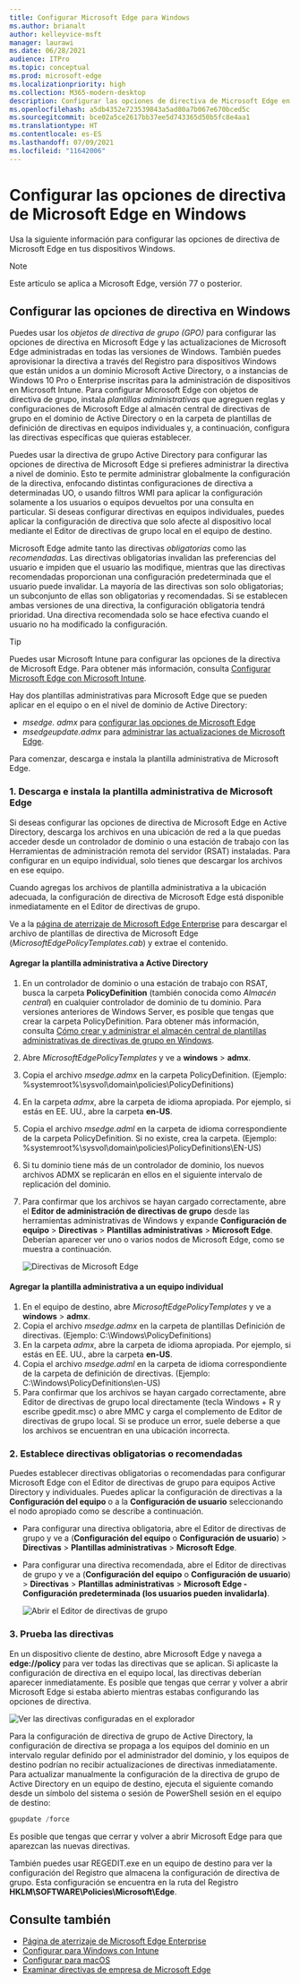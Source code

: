 ```yaml
---
title: Configurar Microsoft Edge para Windows
ms.author: brianalt
author: kelleyvice-msft
manager: laurawi
ms.date: 06/28/2021
audience: ITPro
ms.topic: conceptual
ms.prod: microsoft-edge
ms.localizationpriority: high
ms.collection: M365-modern-desktop
description: Configurar las opciones de directiva de Microsoft Edge en dispositivos Windows
ms.openlocfilehash: a5db4352e723539843a5ad80a7b067e670bced5c
ms.sourcegitcommit: bce02a5ce2617bb37ee5d743365d50b5fc8e4aa1
ms.translationtype: HT
ms.contentlocale: es-ES
ms.lasthandoff: 07/09/2021
ms.locfileid: "11642006"
---
```

# <a name="configure-microsoft-edge-policy-settings-on-windows"></a>Configurar las opciones de directiva de Microsoft Edge en Windows

Usa la siguiente información para configurar las opciones de directiva de Microsoft Edge en tus dispositivos Windows.

> [!NOTE]
> Este artículo se aplica a Microsoft Edge, versión 77 o posterior.

## <a name="configure-policy-settings-on-windows"></a>Configurar las opciones de directiva en Windows

Puedes usar los _objetos de directiva de grupo (GPO)_ para configurar las opciones de directiva en Microsoft Edge y las actualizaciones de Microsoft Edge administradas en todas las versiones de Windows. También puedes aprovisionar la directiva a través del Registro para dispositivos Windows que están unidos a un dominio Microsoft Active Directory, o a instancias de Windows 10 Pro o Enterprise inscritas para la administración de dispositivos en Microsoft Intune. Para configurar Microsoft Edge con objetos de directiva de grupo, instala _plantillas administrativas_ que agreguen reglas y configuraciones de Microsoft Edge al almacén central de directivas de grupo en el dominio de Active Directory o en la carpeta de plantillas de definición de directivas en equipos individuales y, a continuación, configura las directivas específicas que quieras establecer.

Puedes usar la directiva de grupo Active Directory para configurar las opciones de directiva de Microsoft Edge si prefieres administrar la directiva a nivel de dominio. Esto te permite administrar globalmente la configuración de la directiva, enfocando distintas configuraciones de directiva a determinadas UO, o usando filtros WMI para aplicar la configuración solamente a los usuarios o equipos devueltos por una consulta en particular. Si deseas configurar directivas en equipos individuales, puedes aplicar la configuración de directiva que solo afecte al dispositivo local mediante el Editor de directivas de grupo local en el equipo de destino.

Microsoft Edge admite tanto las directivas _obligatorias_ como las _recomendadas_. Las directivas obligatorias invalidan las preferencias del usuario e impiden que el usuario las modifique, mientras que las directivas recomendadas proporcionan una configuración predeterminada que el usuario puede invalidar. La mayoría de las directivas son solo obligatorias; un subconjunto de ellas son obligatorias y recomendadas. Si se establecen ambas versiones de una directiva, la configuración obligatoria tendrá prioridad. Una directiva recomendada solo se hace efectiva cuando el usuario no ha modificado la configuración.

>[!TIP]
> Puedes usar Microsoft Intune para configurar las opciones de la directiva de Microsoft Edge. Para obtener más información, consulta [Configurar Microsoft Edge con Microsoft Intune](configure-edge-with-intune.md).

Hay dos plantillas administrativas para Microsoft Edge que se pueden aplicar en el equipo o en el nivel de dominio de Active Directory:

- *msedge. admx* para [configurar las opciones de Microsoft Edge](microsoft-edge-policies.md)
- *msedgeupdate.admx* para [administrar las actualizaciones de Microsoft Edge](microsoft-edge-update-policies.md).

Para comenzar, descarga e instala la plantilla administrativa de Microsoft Edge.

### <a name="1-download-and-install-the-microsoft-edge-administrative-template"></a>1. Descarga e instala la plantilla administrativa de Microsoft Edge

Si deseas configurar las opciones de directiva de Microsoft Edge en Active Directory, descarga los archivos en una ubicación de red a la que puedas acceder desde un controlador de dominio o una estación de trabajo con las Herramientas de administración remota del servidor (RSAT) instaladas. Para configurar en un equipo individual, solo tienes que descargar los archivos en ese equipo.

Cuando agregas los archivos de plantilla administrativa a la ubicación adecuada, la configuración de directiva de Microsoft Edge está disponible inmediatamente en el Editor de directivas de grupo.

Ve a la [página de aterrizaje de Microsoft Edge Enterprise](https://aka.ms/EdgeEnterprise) para descargar el archivo de plantillas de directiva de Microsoft Edge (*MicrosoftEdgePolicyTemplates.cab*) y extrae el contenido.

#### <a name="add-the-administrative-template-to-active-directory"></a>Agregar la plantilla administrativa a Active Directory

1. En un controlador de dominio o una estación de trabajo con RSAT, busca la carpeta **PolicyDefinition** (también conocida como _Almacén central_) en cualquier controlador de dominio de tu dominio. Para versiones anteriores de Windows Server, es posible que tengas que crear la carpeta PolicyDefinition. Para obtener más información, consulta [Cómo crear y administrar el almacén central de plantillas administrativas de directivas de grupo en Windows](https://support.microsoft.com/help/3087759/how-to-create-and-manage-the-central-store-for-group-policy-administra).
2. Abre *MicrosoftEdgePolicyTemplates* y ve a **windows** > **admx**.
3. Copia el archivo *msedge.admx* en la carpeta PolicyDefinition. (Ejemplo: %systemroot%\sysvol\domain\policies\PolicyDefinitions)
4. En la carpeta *admx*, abre la carpeta de idioma apropiada. Por ejemplo, si estás en EE. UU., abre la carpeta **en-US**.
5. Copia el archivo *msedge.adml* en la carpeta de idioma correspondiente de la carpeta PolicyDefinition. Si no existe, crea la carpeta. (Ejemplo: %systemroot%\sysvol\domain\policies\PolicyDefinitions\EN-US)
6. Si tu dominio tiene más de un controlador de dominio, los nuevos archivos ADMX se replicarán en ellos en el siguiente intervalo de replicación del dominio.
7. Para confirmar que los archivos se hayan cargado correctamente, abre el **Editor de administración de directivas de grupo** desde las herramientas administrativas de Windows y expande **Configuración de equipo** > **Directivas** > **Plantillas administrativas** > **Microsoft Edge**. Deberían aparecer ver uno o varios nodos de Microsoft Edge, como se muestra a continuación.

    ![Directivas de Microsoft Edge](./media/configure-microsoft-edge/edge-gpo-policies.png)

#### <a name="add-the-administrative-template-to-an-individual-computer"></a>Agregar la plantilla administrativa a un equipo individual

1. En el equipo de destino, abre *MicrosoftEdgePolicyTemplates* y ve a **windows** > **admx**.
2. Copia el archivo *msedge.admx* en la carpeta de plantillas Definición de directivas. (Ejemplo: C:\Windows\PolicyDefinitions)
3. En la carpeta *admx*, abre la carpeta de idioma apropiada. Por ejemplo, si estás en EE. UU., abre la carpeta **en-US**.
4. Copia el archivo *msedge.adml* en la carpeta de idioma correspondiente de la carpeta de definición de directivas. (Ejemplo: C:\Windows\PolicyDefinitions\en-US)
5. Para confirmar que los archivos se hayan cargado correctamente, abre Editor de directivas de grupo local directamente (tecla Windows + R y escribe gpedit.msc) o abre MMC y carga el complemento de Editor de directivas de grupo local. Si se produce un error, suele deberse a que los archivos se encuentran en una ubicación incorrecta.

### <a name="2-set-mandatory-or-recommended-policies"></a>2. Establece directivas obligatorias o recomendadas

Puedes establecer directivas obligatorias o recomendadas para configurar Microsoft Edge con el Editor de directivas de grupo para equipos Active Directory y individuales. Puedes aplicar la configuración de directivas a la **Configuración del equipo** o a la **Configuración de usuario** seleccionando el nodo apropiado como se describe a continuación.

- Para configurar una directiva obligatoria, abre el Editor de directivas de grupo y ve a (**Configuración del equipo** o **Configuración de usuario**) > **Directivas** > **Plantillas administrativas** > **Microsoft Edge**.
- Para configurar una directiva recomendada, abre el Editor de directivas de grupo y ve a (**Configuración del equipo** o **Configuración de usuario**) > **Directivas** > **Plantillas administrativas** > **Microsoft Edge - Configuración predeterminada (los usuarios pueden invalidarla)**.

  ![Abrir el Editor de directivas de grupo](./media/configure-microsoft-edge/edge-ad-policy.png)

### <a name="3-test-your-policies"></a>3. Prueba las directivas

En un dispositivo cliente de destino, abre Microsoft Edge y navega a **edge://policy** para ver todas las directivas que se aplican. Si aplicaste la configuración de directiva en el equipo local, las directivas deberían aparecer inmediatamente. Es posible que tengas que cerrar y volver a abrir Microsoft Edge si estaba abierto mientras estabas configurando las opciones de directiva.

![Ver las directivas configuradas en el explorador](./media/configure-microsoft-edge/edge-gpEdit.png)

Para la configuración de directiva de grupo de Active Directory, la configuración de directiva se propaga a los equipos del dominio en un intervalo regular definido por el administrador del dominio, y los equipos de destino podrían no recibir actualizaciones de directivas inmediatamente. Para actualizar manualmente la configuración de la directiva de grupo de Active Directory en un equipo de destino, ejecuta el siguiente comando desde un símbolo del sistema o sesión de PowerShell sesión en el equipo de destino:

``` powershell
gpupdate /force
```

Es posible que tengas que cerrar y volver a abrir Microsoft Edge para que aparezcan las nuevas directivas.

También puedes usar REGEDIT.exe en un equipo de destino para ver la configuración del Registro que almacena la configuración de directiva de grupo. Esta configuración se encuentra en la ruta del Registro **HKLM\SOFTWARE\Policies\Microsoft\Edge**.

## <a name="see-also"></a>Consulte también

- [Página de aterrizaje de Microsoft Edge Enterprise](https://aka.ms/EdgeEnterprise)
- [Configurar para Windows con Intune](configure-edge-with-intune.md)
- [Configurar para macOS](configure-microsoft-edge-on-mac.md)
- [Examinar directivas de empresa de Microsoft Edge](microsoft-edge-policies.md)



